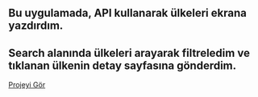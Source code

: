 ## Bu uygulamada, API kullanarak ülkeleri ekrana yazdırdım.
## Search alanında ülkeleri arayarak filtreledim ve tıklanan ülkenin detay sayfasına gönderdim. 
[Projeyi Gör](https://snack.expo.io/@zkubilaykaya/country-app)
